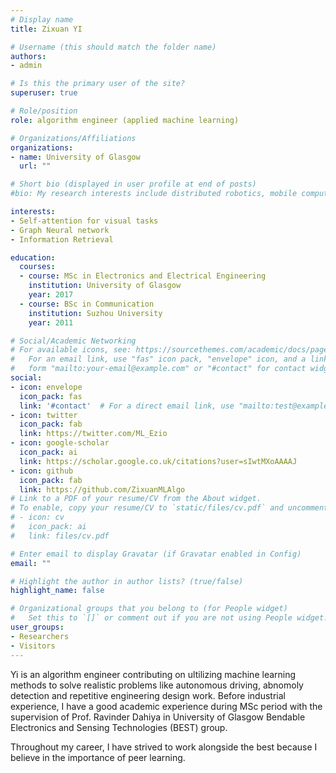 ```yaml
---
# Display name
title: Zixuan YI

# Username (this should match the folder name)
authors:
- admin

# Is this the primary user of the site?
superuser: true

# Role/position
role: algorithm engineer (applied machine learning) 

# Organizations/Affiliations
organizations:
- name: University of Glasgow 
  url: ""

# Short bio (displayed in user profile at end of posts)
#bio: My research interests include distributed robotics, mobile computing and programmable matter.

interests:
- Self-attention for visual tasks
- Graph Neural network
- Information Retrieval

education:
  courses:
  - course: MSc in Electronics and Electrical Engineering
    institution: University of Glasgow 
    year: 2017
  - course: BSc in Communication 
    institution: Suzhou University
    year: 2011

# Social/Academic Networking
# For available icons, see: https://sourcethemes.com/academic/docs/page-builder/#icons
#   For an email link, use "fas" icon pack, "envelope" icon, and a link in the
#   form "mailto:your-email@example.com" or "#contact" for contact widget.
social:
- icon: envelope
  icon_pack: fas
  link: '#contact'  # For a direct email link, use "mailto:test@example.org".
- icon: twitter
  icon_pack: fab
  link: https://twitter.com/ML_Ezio
- icon: google-scholar
  icon_pack: ai
  link: https://scholar.google.co.uk/citations?user=sIwtMXoAAAAJ
- icon: github
  icon_pack: fab
  link: https://github.com/ZixuanMLAlgo
# Link to a PDF of your resume/CV from the About widget.
# To enable, copy your resume/CV to `static/files/cv.pdf` and uncomment the lines below.
# - icon: cv
#   icon_pack: ai
#   link: files/cv.pdf

# Enter email to display Gravatar (if Gravatar enabled in Config)
email: ""

# Highlight the author in author lists? (true/false)
highlight_name: false

# Organizational groups that you belong to (for People widget)
#   Set this to `[]` or comment out if you are not using People widget.
user_groups:
- Researchers
- Visitors
---
```


Yi is an algorithm engineer contributing on ultilizing machine learning methods to solve realistic problems like autonomous driving, abnomoly detection and repetitive engineering design work. Before industrial experience, I have a good academic experience during MSc period with the supervision of Prof. Ravinder Dahiya in University of Glasgow Bendable Electronics and Sensing Technologies (BEST) group.

Throughout my career, I have strived to work alongside the best because I believe in the importance of peer learning.

